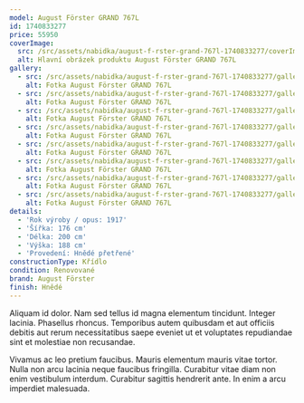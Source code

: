 ```yaml
---
model: August Förster GRAND 767L
id: 1740833277
price: 55950
coverImage:
  src: /src/assets/nabidka/august-f-rster-grand-767l-1740833277/coverImage/src.jpg
  alt: Hlavní obrázek produktu August Förster GRAND 767L
gallery:
  - src: /src/assets/nabidka/august-f-rster-grand-767l-1740833277/gallery/0/src.jpg
    alt: Fotka August Förster GRAND 767L
  - src: /src/assets/nabidka/august-f-rster-grand-767l-1740833277/gallery/1/src.jpg
    alt: Fotka August Förster GRAND 767L
  - src: /src/assets/nabidka/august-f-rster-grand-767l-1740833277/gallery/2/src.jpg
    alt: Fotka August Förster GRAND 767L
  - src: /src/assets/nabidka/august-f-rster-grand-767l-1740833277/gallery/3/src.jpg
    alt: Fotka August Förster GRAND 767L
  - src: /src/assets/nabidka/august-f-rster-grand-767l-1740833277/gallery/4/src.jpg
    alt: Fotka August Förster GRAND 767L
  - src: /src/assets/nabidka/august-f-rster-grand-767l-1740833277/gallery/5/src.jpg
    alt: Fotka August Förster GRAND 767L
  - src: /src/assets/nabidka/august-f-rster-grand-767l-1740833277/gallery/6/src.jpg
    alt: Fotka August Förster GRAND 767L
  - src: /src/assets/nabidka/august-f-rster-grand-767l-1740833277/gallery/7/src.jpg
    alt: Fotka August Förster GRAND 767L
details:
  - 'Rok výroby / opus: 1917'
  - 'Šířka: 176 cm'
  - 'Délka: 200 cm'
  - 'Výška: 188 cm'
  - 'Provedení: Hnědé přetřené'
constructionType: Křídlo
condition: Renovované
brand: August Förster
finish: Hnědé
---
```

Aliquam id dolor. Nam sed tellus id magna elementum tincidunt. Integer lacinia. Phasellus rhoncus. Temporibus autem quibusdam et aut officiis debitis aut rerum necessitatibus saepe eveniet ut et voluptates repudiandae sint et molestiae non recusandae.

Vivamus ac leo pretium faucibus. Mauris elementum mauris vitae tortor. Nulla non arcu lacinia neque faucibus fringilla. Curabitur vitae diam non enim vestibulum interdum. Curabitur sagittis hendrerit ante. In enim a arcu imperdiet malesuada.
